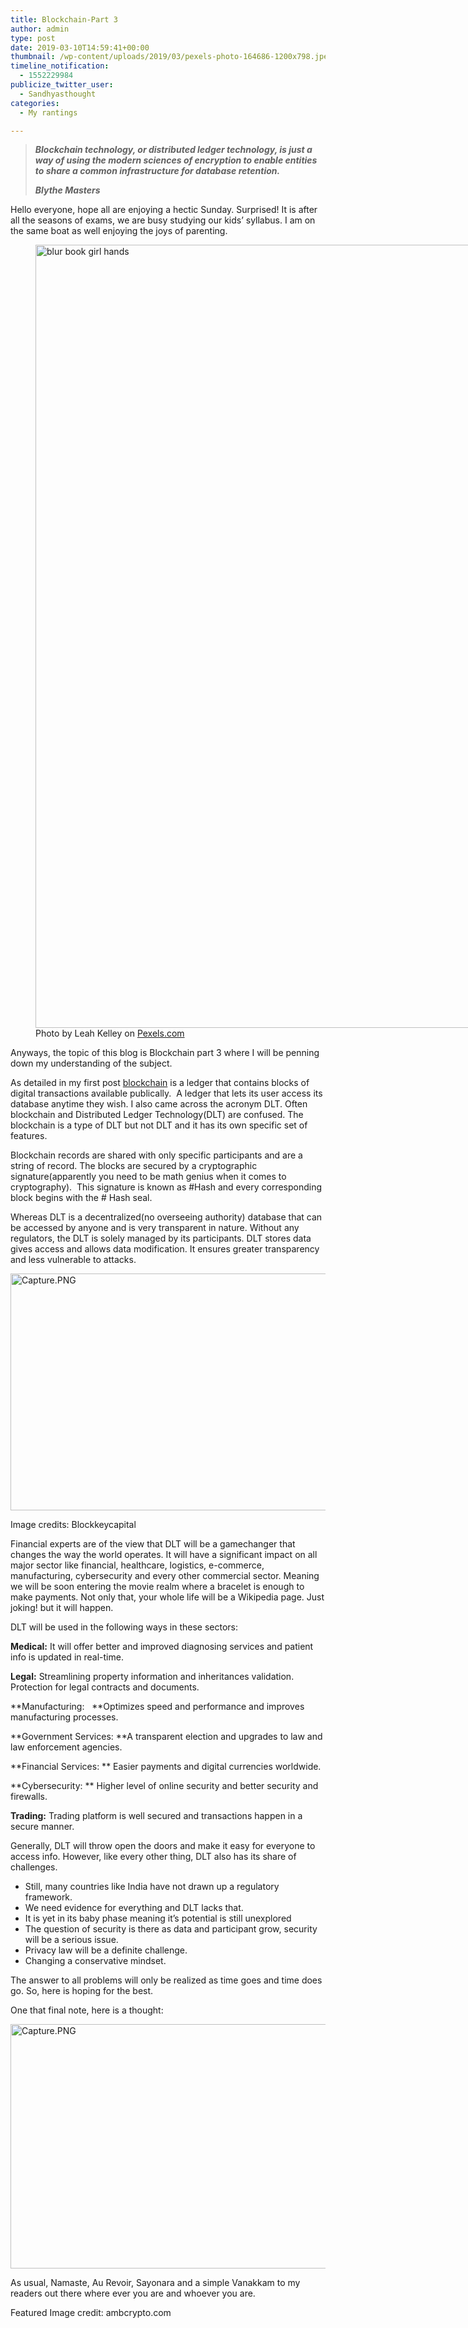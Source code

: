 ```yaml
---
title: Blockchain-Part 3
author: admin
type: post
date: 2019-03-10T14:59:41+00:00
thumbnail: /wp-content/uploads/2019/03/pexels-photo-164686-1200x798.jpeg
timeline_notification:
  - 1552229984
publicize_twitter_user:
  - Sandhyasthought
categories:
  - My rantings

---
```

> _**Blockchain technology, or distributed ledger technology, is just a way of using the modern sciences of encryption to enable entities to share a common infrastructure for database retention.**_ 
> 
> _**Blythe Masters**_

Hello everyone, hope all are enjoying a hectic Sunday. Surprised! It is after all the seasons of exams, we are busy studying our kids&#8217; syllabus. I am on the same boat as well enjoying the joys of parenting.

<figure id="attachment_378" aria-describedby="caption-attachment-378" style="width: 1880px" class="wp-caption alignnone"><img class="alignnone size-full wp-image-378" src="/wp-content/uploads/2019/03/pexels-photo-373465.jpeg" alt="blur book girl hands" width="1880" height="1253" srcset="/wp-content/uploads/2019/03/pexels-photo-373465.jpeg 1880w, /wp-content/uploads/2019/03/pexels-photo-373465-300x200.jpeg 300w, /wp-content/uploads/2019/03/pexels-photo-373465-1024x682.jpeg 1024w, /wp-content/uploads/2019/03/pexels-photo-373465-768x512.jpeg 768w, /wp-content/uploads/2019/03/pexels-photo-373465-1536x1024.jpeg 1536w, /wp-content/uploads/2019/03/pexels-photo-373465-1200x800.jpeg 1200w" sizes="(max-width: 1880px) 100vw, 1880px" /><figcaption id="caption-attachment-378" class="wp-caption-text">Photo by Leah Kelley on <a href="https://www.pexels.com/photo/blur-book-girl-hands-373465/" rel="nofollow">Pexels.com</a></figcaption></figure>

Anyways, the topic of this blog is Blockchain part 3 where I will be penning down my understanding of the subject.

As detailed in my first post [blockchain][1] is a ledger that contains blocks of digital transactions available publically.  A ledger that lets its user access its database anytime they wish. I also came across the acronym DLT. Often blockchain and Distributed Ledger Technology(DLT) are confused. The blockchain is a type of DLT but not DLT and it has its own specific set of features.

Blockchain records are shared with only specific participants and are a string of record. The blocks are secured by a cryptographic signature(apparently you need to be math genius when it comes to cryptography).  This signature is known as #Hash and every corresponding block begins with the # Hash seal.

Whereas DLT is a decentralized(no overseeing authority) database that can be accessed by anyone and is very transparent in nature. Without any regulators, the DLT is solely managed by its participants. DLT stores data gives access and allows data modification. It ensures greater transparency and less vulnerable to attacks.

<img class="alignnone size-full wp-image-386" src="/wp-content/uploads/2019/03/capture.png" alt="Capture.PNG" width="735" height="379" srcset="/wp-content/uploads/2019/03/capture.png 735w, /wp-content/uploads/2019/03/capture-300x155.png 300w" sizes="(max-width: 735px) 100vw, 735px" />

Image credits: Blockkeycapital

Financial experts are of the view that DLT will be a gamechanger that changes the way the world operates. It will have a significant impact on all major sector like financial, healthcare, logistics, e-commerce, manufacturing, cybersecurity and every other commercial sector. Meaning we will be soon entering the movie realm where a bracelet is enough to make payments. Not only that, your whole life will be a Wikipedia page. Just joking! but it will happen.

DLT will be used in the following ways in these sectors:

**Medical:** It will offer better and improved diagnosing services and patient info is updated in real-time.

**Legal:** Streamlining property information and inheritances validation. Protection for legal contracts and documents.

**Manufacturing:   **Optimizes speed and performance and improves manufacturing processes.

**Government Services: **A transparent election and upgrades to law and law enforcement agencies.

**Financial Services: ** Easier payments and digital currencies worldwide.

**Cybersecurity: ** Higher level of online security and better security and firewalls.

**Trading:** Trading platform is well secured and transactions happen in a secure manner.

Generally, DLT will throw open the doors and make it easy for everyone to access info. However, like every other thing, DLT also has its share of challenges.

  * Still, many countries like India have not drawn up a regulatory framework.
  * We need evidence for everything and DLT lacks that.
  * It is yet in its baby phase meaning it&#8217;s potential is still unexplored
  * The question of security is there as data and participant grow, security will be a serious issue.
  * Privacy law will be a definite challenge.
  * Changing a conservative mindset.

The answer to all problems will only be realized as time goes and time does go. So, here is hoping for the best.

One that final note, here is a thought:

<img class="alignnone size-full wp-image-387" src="/wp-content/uploads/2019/03/capture-1.png" alt="Capture.PNG" width="749" height="391" srcset="/wp-content/uploads/2019/03/capture-1.png 749w, /wp-content/uploads/2019/03/capture-1-300x157.png 300w" sizes="(max-width: 749px) 100vw, 749px" />

As usual, Namaste, Au Revoir, Sayonara and a simple Vanakkam to my readers out there where ever you are and whoever you are.

Featured Image credit: ambcrypto.com

&nbsp;

&nbsp;

&nbsp;

&nbsp;

&nbsp;

 [1]: https://sandhyasthoughtsblog.wordpress.com/2018/12/15/blockchain-an-introduction/